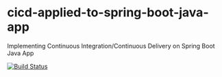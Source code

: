 # cicd-applied-to-spring-boot-java-app
Implementing Continuous Integration/Continuous Delivery on Spring Boot Java App

[![Build Status](https://travis-ci.com/RachelGultom2000/cicd-applied-to-spring-boot-java-app.svg)](https://travis-ci.com/RachelGultom2000/cicd-applied-to-spring-boot-java-app)
